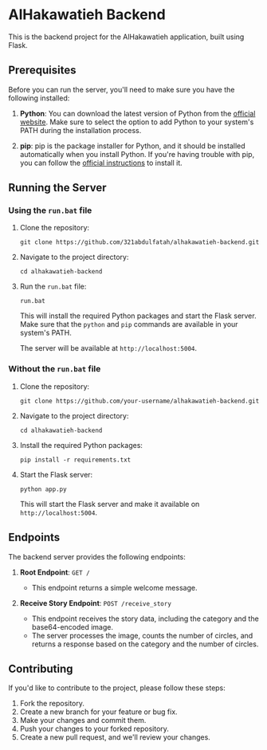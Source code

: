 # AlHakawatieh Backend

This is the backend project for the AlHakawatieh application, built using Flask.

## Prerequisites

Before you can run the server, you'll need to make sure you have the following installed:

1. **Python**: You can download the latest version of Python from the [official website](https://www.python.org/downloads/). Make sure to select the option to add Python to your system's PATH during the installation process.

2. **pip**: pip is the package installer for Python, and it should be installed automatically when you install Python. If you're having trouble with pip, you can follow the [official instructions](https://pip.pypa.io/en/stable/installation/) to install it.

## Running the Server

### Using the `run.bat` file

1. Clone the repository:

   ```
   git clone https://github.com/321abdulfatah/alhakawatieh-backend.git
   ```

2. Navigate to the project directory:

   ```
   cd alhakawatieh-backend
   ```

3. Run the `run.bat` file:

   ```
   run.bat
   ```

   This will install the required Python packages and start the Flask server. Make sure that the `python` and `pip` commands are available in your system's PATH.

   The server will be available at `http://localhost:5004`.

### Without the `run.bat` file

1. Clone the repository:

   ```
   git clone https://github.com/your-username/alhakawatieh-backend.git
   ```

2. Navigate to the project directory:

   ```
   cd alhakawatieh-backend
   ```

3. Install the required Python packages:

   ```
   pip install -r requirements.txt
   ```

4. Start the Flask server:

   ```
   python app.py
   ```

   This will start the Flask server and make it available on `http://localhost:5004`.

## Endpoints

The backend server provides the following endpoints:

1. **Root Endpoint**: `GET /`
   - This endpoint returns a simple welcome message.

2. **Receive Story Endpoint**: `POST /receive_story`
   - This endpoint receives the story data, including the category and the base64-encoded image.
   - The server processes the image, counts the number of circles, and returns a response based on the category and the number of circles.

## Contributing

If you'd like to contribute to the project, please follow these steps:

1. Fork the repository.
2. Create a new branch for your feature or bug fix.
3. Make your changes and commit them.
4. Push your changes to your forked repository.
5. Create a new pull request, and we'll review your changes.
